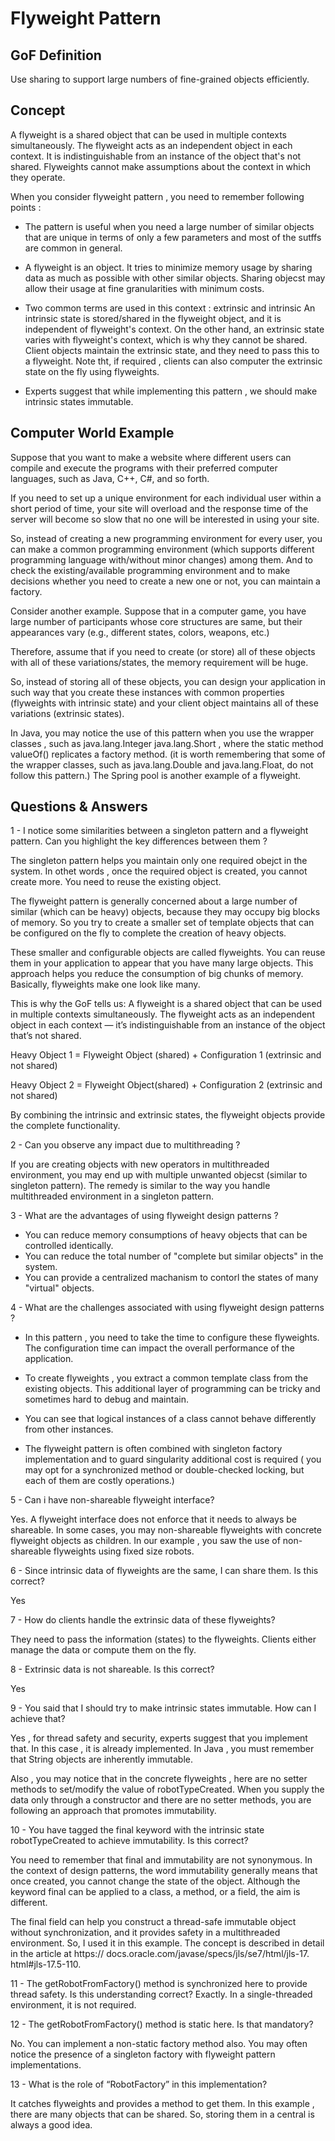 
# Flyweight Pattern

## GoF Definition

Use sharing to support large numbers of fine-grained objects efficiently.

## Concept

A flyweight is a shared object that can be used in multiple contexts simultaneously.
The flyweight acts as an independent object in each context.
It is indistinguishable from an instance of the object that's not shared.
Flyweights cannot make assumptions about the context in which they operate.

When you consider flyweight pattern , you need to remember following points :
- The pattern is useful when you need a large number of similar objects that are unique in terms
of only a few parameters and most of the sutffs are common in general.
  
- A flyweight is an object. It tries to minimize memory usage by sharing data as much as possible with other
similar objects. Sharing objecst may allow their usage at fine granularities with minimum costs.
  
- Two common terms are used in this context : extrinsic and intrinsic
An intrinsic state is stored/shared in the flyweight object, and it is independent of flyweight's context.
  On the other hand, an extrinsic state varies with flyweight's context, which is why they cannot be shared.
Client objects maintain the extrinsic state, and they need to pass this to a flyweight.
Note tht, if required , clients can also computer the extrinsic state on the fly using flyweights. 
  
- Experts suggest that while implementing this pattern , we should make intrinsic states immutable.

## Computer World Example

Suppose that you want to make a website where different users can compile and 
execute the programs with their preferred computer languages, such as Java, C++, C#, and so forth.

If you need to set up a unique environment for each individual user within a short period of time, 
your site will overload and the response time of the server will become so slow 
that no one will be interested in using your site.

So, instead of creating a new programming environment for every user, 
you can make a common programming environment (which supports different programming language
with/without minor changes) among them. And to check the existing/available programming environment 
and to make decisions whether you need to create a new one or not, you can maintain a factory.

Consider another example. Suppose that in a computer game, 
you have large number of participants whose core structures are same, 
but their appearances vary (e.g., different states, colors, weapons, etc.)

Therefore, assume that if you need to create (or store) all of these objects with 
all of these variations/states, the memory requirement will be huge.

So, instead of storing all of these objects, you can design your application in such way 
that you create these instances with common properties (flyweights with
intrinsic state) and your client object maintains all of these variations (extrinsic states).

In Java, you may notice the use of this pattern when you use the wrapper classes , such as java.lang.Integer
java.lang.Short , where the static method valueOf() replicates a factory method.
(it is worth remembering that some of the wrapper classes,
such as java.lang.Double and java.lang.Float, do not follow this pattern.) 
The Spring pool is another example of a flyweight.

## Questions & Answers

1 -  I notice some similarities between a singleton pattern and a flyweight pattern.
Can you highlight the key differences between them ?

The singleton pattern helps you maintain only one required obejct in the system.
In othet words , once the required object is created, you cannot create more.
You need to reuse the existing object.

The flyweight pattern is generally concerned about a large number of similar (which can be heavy) objects,
because they may occupy big blocks of memory.
So you try to create a smaller set of template objects that can be configured 
on the fly to complete the creation of heavy objects.

These smaller and configurable objects are called flyweights. 
You can reuse them in your application to appear that you have many large objects.
This approach helps you reduce the consumption of big chunks of memory.
Basically, flyweights make one look like many. 

This is why the GoF tells us: A flyweight is a shared object that can be
used in multiple contexts simultaneously. The flyweight acts as an independent object in each context 
— it’s indistinguishable from an instance of the object that’s not shared.


Heavy Object 1 = Flyweight Object (shared) + Configuration 1
(extrinsic and not shared)

Heavy Object 2 = Flyweight Object(shared) + Configuration 2 
(extrinsic and not shared)

By combining the intrinsic and extrinsic states, the flyweight objects provide the complete functionality.


2 - Can you observe any impact due to multithreading ?

If you are creating objects with new operators in multithreaded environment,
you may end up with multiple unwanted objecst (similar to singleton pattern).
The remedy is similar to the way you handle multithreaded environment in a singleton pattern.

3 -  What are the advantages of using flyweight design patterns ?

- You can reduce memory consumptions of heavy objects that can be controlled identically.
- You can reduce the total number of "complete but similar objects" in the system.
- You can provide a centralized machanism to contorl the states of many "virtual" objects.

4 - What are the challenges associated with using flyweight design patterns ?

- In this pattern , you need to take the time to configure these flyweights.
The configuration time can impact the overall performance of the application.
  
- To create flyweights , you extract a common template class from the existing objects.
This additional layer of programming can be tricky and sometimes hard to debug and maintain.

- You can see that logical instances of a class cannot behave differently from other instances.
- The flyweight pattern is often combined with singleton factory implementation and to guard singularity
additional cost is required ( you may opt for a synchronized method or double-checked locking, but each of them
  are costly operations.)
  
5 - Can i have non-shareable flyweight interface?

Yes. A flyweight interface does not enforce that it needs to always be shareable.
In some cases, you may non-shareable flyweights with concrete flyweight objects as children.
In our example , you saw the use of non-shareable flyweights using fixed size robots.


6 - Since intrinsic data of flyweights are the same, I can share them. Is this correct?

Yes

7 - How do clients handle the extrinsic data of these flyweights?

They need to pass the information (states) to the flyweights.
Clients either manage the data or compute them on the fly.

8 - Extrinsic data is not shareable. Is this correct?

Yes

9 - You said that I should try to make intrinsic states immutable. How can I achieve that?

Yes , for thread safety and security, experts suggest that you implement that.
In this case , it is already implemented. In Java , you must remember that String objects are inherently immutable.

Also , you may notice that in the concrete flyweights , here are no setter methods to set/modify the value
of robotTypeCreated.
When you supply the data only through a constructor and there are no setter methods, you are following an 
approach that promotes immutability.


10 - You have tagged the final keyword with the intrinsic state robotTypeCreated to achieve immutability. 
Is this correct?

You need to remember that final and immutability are not synonymous. 
In the context of design patterns, the word immutability generally means that once created, 
you cannot change the state of the object. 
Although the keyword final can be applied to a class, a method, or a field, the aim is different.

The final field can help you construct a thread-safe immutable object without synchronization, 
and it provides safety in a multithreaded environment. So, I used it in this example.
The concept is described in detail in the article at 
https:// docs.oracle.com/javase/specs/jls/se7/html/jls-17. html#jls-17.5-110.

11 - The getRobotFromFactory() method is synchronized here to provide thread safety. Is this understanding correct?
Exactly. In a single-threaded environment, it is not required.

12 - The getRobotFromFactory() method is static here. Is that mandatory?

No. You can implement a non-static factory method also.
You may often notice the presence of a singleton factory with flyweight pattern implementations.

13 - What is the role of “RobotFactory” in this implementation?

It catches flyweights and provides a method to get them.
In this example , there are many objects that can be shared.
So, storing them in a central is always a good idea.

